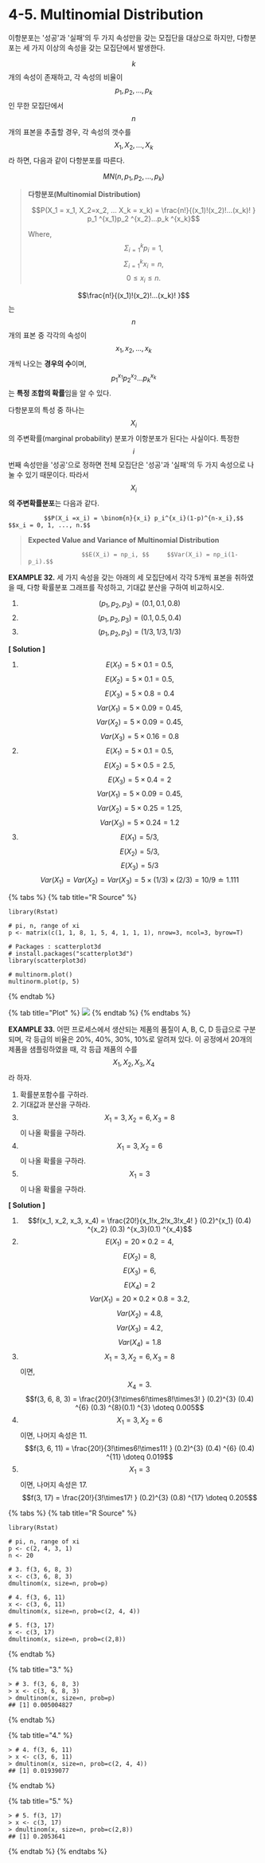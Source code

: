 # 4-5. Multinomial Distribution

이항분포는 '성공'과 '실패'의 두 가지 속성만을 갖는 모집단을 대상으로 하지만, 다항분포는 세 가지 이상의 속성을 갖는 모집단에서 발생한다. 

$$k$$개의 속성이 존재하고, 각 속성의 비율이 $$p_1, p_2, ..., p_k$$ 인 무한 모집단에서 $$n$$ 개의 표본을 추출할 경우, 각 속성의 갯수를 $$X_1, X_2, ..., X_k$$ 라 하면, 다음과 같이 다항분포를 따른다. 

 $$MN(n, p_1, p_2, ..., p_k)$$ 

> **다항분포\(Multinomial Distribution\)**
>
> $$P(X_1 = x_1, X_2=x_2, ... X_k = x_k) = \frac{n!}{(x_1)!(x_2)!...(x_k)! } p_1 ^{x_1}p_2 ^{x_2}...p_k ^{x_k}$$ 
>
> Where,  $$\Sigma_{i=1}^{k} p_i = 1, $$    $$\Sigma_{i=1}^{k} x_i = n, $$     $$0 \le x_i  \le n.$$

$$\frac{n!}{(x_1)!(x_2)!...(x_k)! }$$는 $$n$$ 개의 표본 중 각각의 속성이 $$x_1, x_2, ..., x_k $$ 개씩 나오는 **경우의 수**이며,  $$p_1 ^{x_1}p_2 ^{x_2}...p_k ^{x_k}$$ 는 **특정 조합의 확률**임을 알 수 있다.



다항분포의 특성 중 하나는 $$X_i$$ 의 주변확률\(marginal probability\) 분포가 이항분포가 된다는 사실이다. 특정한 $$i$$ 번째 속성만을 '성공'으로 정하면 전체 모집단은 '성공'과 '실패'의 두 가지 속성으로 나눌 수 있기 때문이다. 따라서 $$X_i$$**의 주변확률분포**는 다음과 같다.

              $$P(X_i =x_i) = \binom{n}{x_i} p_i^{x_i}(1-p)^{n-x_i},$$    $$x_i = 0, 1, ..., n.$$ 



> **Expected Value and Variance of Multinomial Distribution**
>
>                    $$E(X_i) = np_i, $$     $$Var(X_i) = np_i(1-p_i).$$



**EXAMPLE 32.** 세 가지 속성을 갖는 아래의 세 모집단에서 각각 5개씩 표본을 취하였을 때, 다항 확률분포 그래프를 작성하고, 기대값 분산을 구하여 비교하시오.

1. $$(p_1, p_2, p_3) = (0.1, 0.1, 0.8)$$   
2. $$(p_1, p_2, p_3) = (0.1, 0.5, 0.4)$$
3. $$(p_1, p_2, p_3) = (1/3, 1/3, 1/3)$$ 

**\[ Solution \]** 

1. $$E(X_1) = 5 \times 0.1 = 0.5, $$  $$E(X_2) = 5 \times 0.1 = 0.5, $$  $$E(X_3) = 5 \times 0.8 = 0.4$$   $$Var(X_1) = 5 \times 0.09=0.45, $$  $$Var(X_2) = 5 \times 0.09=0.45,$$        $$Var(X_3) = 5 \times 0.16=0.8$$ 
2. $$E(X_1) = 5 \times 0.1 = 0.5, $$  $$E(X_2) = 5 \times 0.5 = 2.5, $$  $$E(X_3) = 5 \times 0.4 = 2$$   $$Var(X_1) = 5 \times 0.09=0.45, $$  $$Var(X_2) = 5 \times 0.25=1.25,$$       $$Var(X_3) = 5 \times 0.24=1.2$$ 
3. $$E(X_1) = 5 / 3, $$  $$E(X_2) = 5 / 3, $$  $$E(X_3) = 5 / 3$$   $$Var(X_1) = Var(X_2) = Var(X_3) = 5 \times (1/3) \times(2/3) = 10/9 \doteq 1.111$$ 

{% tabs %}
{% tab title="R Source" %}
```text
library(Rstat)

# pi, n, range of xi
p <- matrix(c(1, 1, 8, 1, 5, 4, 1, 1, 1), nrow=3, ncol=3, byrow=T)

# Packages : scatterplot3d
# install.packages("scatterplot3d")
library(scatterplot3d)

# multinorm.plot()
multinorm.plot(p, 5)
```
{% endtab %}

{% tab title="Plot" %}
![](../.gitbook/assets/image%20%28137%29.png)
{% endtab %}
{% endtabs %}



**EXAMPLE 33.** 어떤 프로세스에서 생산되는 제품의 품질이 A, B, C, D 등급으로 구분되며, 각 등급의 비율은 20%, 40%, 30%, 10%로 알려져 있다. 이 공정에서 20개의 제품을 샘플링하였을 때, 각 등급 제품의 수를 $$X_1, X_2, X_3, X_4$$라 하자.

1. 확률분포함수를 구하라.
2. 기대값과 분산을 구하라.
3. $$X_1 = 3, X_2=6, X_3 =8$$ 이 나올 확률을 구하라.
4. $$X_1 = 3, X_2=6$$ 이 나올 확률을 구하라.
5. $$X_1 = 3$$ 이 나올 확률을 구하라.

**\[ Solution \]**

1. $$f(x_1, x_2, x_3, x_4) = \frac{20!}{x_1!x_2!x_3!x_4! } (0.2)^{x_1} (0.4) ^{x_2} (0.3) ^{x_3}(0.1) ^{x_4}$$ 
2.  $$E(X_1) = 20 \times 0.2 = 4,$$ $$E(X_2) = 8,$$ $$E(X_3) = 6,$$ $$E(X_4) = 2$$   $$Var(X_1) = 20 \times 0.2 \times 0.8 = 3.2,$$ $$Var(X_2) = 4.8, $$ $$Var(X_3) = 4.2, $$ $$Var(X_4) = 1.8$$ 
3. $$X_1 = 3, X_2=6, X_3 =8$$ 이면,  $$X_4 =3.$$   $$f(3, 6, 8, 3) = \frac{20!}{3!\times6!\times8!\times3! } (0.2)^{3} (0.4) ^{6} (0.3) ^{8}(0.1) ^{3} \doteq 0.005$$ 
4. $$X_1 = 3, X_2=6$$ 이면, 나머지 속성은 11. $$f(3, 6, 11) = \frac{20!}{3!\times6!\times11! } (0.2)^{3} (0.4) ^{6} (0.4) ^{11} \doteq 0.019$$
5.  $$X_1 = 3$$이면, 나머지 속성은 17.  $$f(3, 17) = \frac{20!}{3!\times17! } (0.2)^{3} (0.8) ^{17} \doteq 0.205$$ 

{% tabs %}
{% tab title="R Source" %}
```text
library(Rstat)

# pi, n, range of xi
p <- c(2, 4, 3, 1)
n <- 20

# 3. f(3, 6, 8, 3)
x <- c(3, 6, 8, 3)
dmultinom(x, size=n, prob=p)

# 4. f(3, 6, 11)
x <- c(3, 6, 11)
dmultinom(x, size=n, prob=c(2, 4, 4))

# 5. f(3, 17)
x <- c(3, 17)
dmultinom(x, size=n, prob=c(2,8))
```
{% endtab %}

{% tab title="3." %}
```text
> # 3. f(3, 6, 8, 3)
> x <- c(3, 6, 8, 3)
> dmultinom(x, size=n, prob=p)
## [1] 0.005004827
```
{% endtab %}

{% tab title="4." %}
```text
> # 4. f(3, 6, 11)
> x <- c(3, 6, 11)
> dmultinom(x, size=n, prob=c(2, 4, 4))
## [1] 0.01939077
```
{% endtab %}

{% tab title="5." %}
```text
> # 5. f(3, 17)
> x <- c(3, 17)
> dmultinom(x, size=n, prob=c(2,8))
## [1] 0.2053641
```
{% endtab %}
{% endtabs %}

